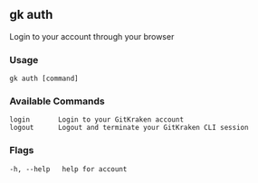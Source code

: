 ## gk auth

Login to your account through your browser

### Usage 

```
gk auth [command]
```

### Available Commands

```
login       Login to your GitKraken account
logout      Logout and terminate your GitKraken CLI session
```

### Flags

```
-h, --help   help for account
```